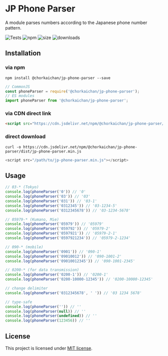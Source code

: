 # JP Phone Parser

A module parses numbers according to the Japanese phone number pattern.

![Tests](https://github.com/chorkaichan/jp-phone-parser/actions/workflows/main.yml/badge.svg)
![npm](https://img.shields.io/npm/v/@chorkaichan/jp-phone-parser.svg)
![size](https://img.shields.io/bundlephobia/min/@chorkaichan/jp-phone-parser)
![downloads](https://img.shields.io/npm/dt/@chorkaichan/jp-phone-parser)

## Installation

### via npm
```console
npm install @chorkaichan/jp-phone-parser --save
```

```js
// CommonJS
const phoneParser = require('@chorkaichan/jp-phone-parser');
// ES modules
import phoneParser from '@chorkaichan/jp-phone-parser';
```

### via CDN direct link
```html
<script src="https://cdn.jsdelivr.net/npm/@chorkaichan/jp-phone-parser/dist/jp-phone-parser.min.js"></script>
```

### direct download
```console
curl -o https://cdn.jsdelivr.net/npm/@chorkaichan/jp-phone-parser/dist/jp-phone-parser.min.js
```

```js
<script src="/path/to/jp-phone-parser.min.js"></script>
```

## Usage
```js
// 03-* (Tokyo)
console.log(phoneParser('0')) // '0'
console.log(phoneParser('03')) // '03'
console.log(phoneParser('031')) // '03-1'
console.log(phoneParser('0312345')) // '03-1234-5'
console.log(phoneParser('0312345678')) // '03-1234-5678'

// 05979-* (Kumano, Mie)
console.log(phoneParser('05979')) // '05979'
console.log(phoneParser('059792')) // '05979-2'
console.log(phoneParser('0597921')) // '05979-2-1'
console.log(phoneParser('0597921234')) // '05979-2-1234'

// 090-* (mobile)
console.log(phoneParser('0901')) // '090-1'
console.log(phoneParser('09010012')) // '090-1001-2'
console.log(phoneParser('09010012345')) // '090-1001-2345'

// 0200-* (for data transmission)
console.log(phoneParser('0200-1')) // '0200-1'
console.log(phoneParser('0200-10000-12345')) // '0200-10000-12345'

// change delimiter
console.log(phoneParser('0312345678', ' ')) // '03 1234 5678'

// type-safe
console.log(phoneParser('')) // ''
console.log(phoneParser(null)) // ''
console.log(phoneParser(undefined)) // ''
console.log(phoneParser(123456)) // ''
```

## License
This project is licensed under [MIT license](https://opensource.org/licenses/MIT).
